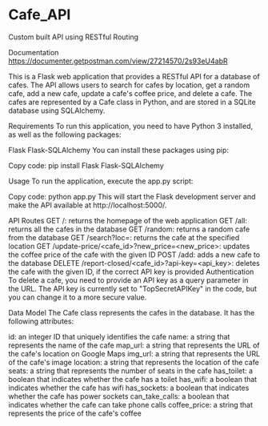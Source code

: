 # Cafe_API
Custom built API using RESTful Routing

Documentation 
https://documenter.getpostman.com/view/27214570/2s93eU4abR

This is a Flask web application that provides a RESTful API for a database of cafes. The API allows users to search for cafes by location, get a random cafe, add a new cafe, update a cafe's coffee price, and delete a cafe. The cafes are represented by a Cafe class in Python, and are stored in a SQLite database using SQLAlchemy.

Requirements
To run this application, you need to have Python 3 installed, as well as the following packages:

Flask
Flask-SQLAlchemy
You can install these packages using pip:

Copy code: pip install Flask Flask-SQLAlchemy

Usage
To run the application, execute the app.py script:

Copy code: python app.py
This will start the Flask development server and make the API available at http://localhost:5000/.

API Routes
GET /: returns the homepage of the web application
GET /all: returns all the cafes in the database
GET /random: returns a random cafe from the database
GET /search?loc=<location>: returns the cafe at the specified location
GET /update-price/<cafe_id>?new_price=<new_price>: updates the coffee price of the cafe with the given ID
POST /add: adds a new cafe to the database
DELETE /report-closed/<cafe_id>?api-key=<api_key>: deletes the cafe with the given ID, if the correct API key is provided
Authentication
To delete a cafe, you need to provide an API key as a query parameter in the URL. The API key is currently set to "TopSecretAPIKey" in the code, but you can change it to a more secure value.

Data Model
The Cafe class represents the cafes in the database. It has the following attributes:

id: an integer ID that uniquely identifies the cafe
name: a string that represents the name of the cafe
map_url: a string that represents the URL of the cafe's location on Google Maps
img_url: a string that represents the URL of the cafe's image
location: a string that represents the location of the cafe
seats: a string that represents the number of seats in the cafe
has_toilet: a boolean that indicates whether the cafe has a toilet
has_wifi: a boolean that indicates whether the cafe has wifi
has_sockets: a boolean that indicates whether the cafe has power sockets
can_take_calls: a boolean that indicates whether the cafe can take phone calls
coffee_price: a string that represents the price of the cafe's coffee
